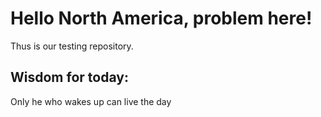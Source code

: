 # Hello North America, problem here!

Thus is our testing repository.


## Wisdom for today:
Only he who wakes up can live the day
